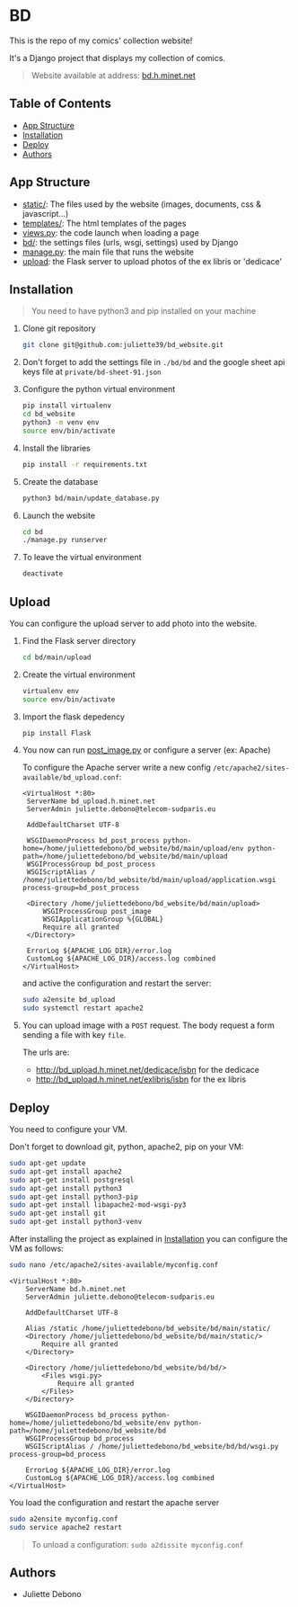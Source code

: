 # BD

This is the repo of my comics' collection website!

It's a Django project that displays my collection of comics.

> Website available at address: [bd.h.minet.net](http://bd.h.minet.net)

## Table of Contents

- [App Structure](#app-structure)
- [Installation](#installation)
- [Deploy](#deploy)
- [Authors](#authors)

## App Structure

- [static/](bd/main/static): The files used by the website (images, documents, css & javascript…)
- [templates/](bd/main/templates): The html templates of the pages
- [views.py](bd/main/views.py): the code launch when loading a page
- [bd/](bd/bd): the settings files (urls, wsgi, settings) used by Django
- [manage.py](bd/manage.py): the main file that runs the website
- [upload](bd/main/upload): the Flask server to upload photos of the ex libris or 'dedicace'

## Installation

> You need to have python3 and pip installed on your machine

1. Clone git repository

    ```bash
    git clone git@github.com:juliette39/bd_website.git
    ```

2. Don't forget to add the settings file in `./bd/bd` and the google sheet api keys file at `private/bd-sheet-91.json`

3. Configure the python virtual environment

    ```bash
    pip install virtualenv
    cd bd_website
    python3 -m venv env
    source env/bin/activate
    ```
   
4. Install the libraries

    ```bash
    pip install -r requirements.txt
   ```
   
5. Create the database

   ```bash
   python3 bd/main/update_database.py
   ```

6. Launch the website

    ```bash
    cd bd
    ./manage.py runserver 
    ```
7. To leave the virtual environment
    ```bash
    deactivate
    ```

## Upload

You can configure the upload server to add photo into the website.

1. Find the Flask server directory
   ```bash
   cd bd/main/upload
   ```

2. Create the virtual environment
   ```bash
   virtualenv env
   source env/bin/activate
   ```
   
3. Import the flask depedency
   ```bash
   pip install Flask
   ```

4. You now can run [post_image.py](bd/main/upload/post_image.py)
or configure a server (ex: Apache)

   To configure the Apache server write a new config `/etc/apache2/sites-available/bd_upload.conf`:
   ```
   <VirtualHost *:80>
    ServerName bd_upload.h.minet.net
    ServerAdmin juliette.debono@telecom-sudparis.eu
   
    AddDefaultCharset UTF-8
   
    WSGIDaemonProcess bd_post_process python-home=/home/juliettedebono/bd_website/bd/main/upload/env python-path=/home/juliettedebono/bd_website/bd/main/upload
    WSGIProcessGroup bd_post_process
    WSGIScriptAlias / /home/juliettedebono/bd_website/bd/main/upload/application.wsgi process-group=bd_post_process
   
    <Directory /home/juliettedebono/bd_website/bd/main/upload>
        WSGIProcessGroup post_image
        WSGIApplicationGroup %{GLOBAL}
        Require all granted
    </Directory>
   
    ErrorLog ${APACHE_LOG_DIR}/error.log
    CustomLog ${APACHE_LOG_DIR}/access.log combined
   </VirtualHost>
   ```
   
   and active the configuration and restart the server:

   ```bash
   sudo a2ensite bd_upload
   sudo systemctl restart apache2
   ```

5. You can upload image with a `POST` request.
The body request a form sending a file with key `file`.

   The urls are:
      - http://bd_upload.h.minet.net/dedicace/isbn for the dedicace
      - http://bd_upload.h.minet.net/exlibris/isbn for the ex libris


## Deploy

You need to configure your VM.

Don't forget to download git, python, apache2, pip on your VM:
    
```bash
sudo apt-get update
sudo apt-get install apache2
sudo apt-get install postgresql
sudo apt-get install python3
sudo apt-get install python3-pip
sudo apt-get install libapache2-mod-wsgi-py3
sudo apt-get install git
sudo apt-get install python3-venv
```

After installing the project as explained in [Installation](#installation)
you can configure the VM as follows:

```bash
sudo nano /etc/apache2/sites-available/myconfig.conf
```

```
<VirtualHost *:80>
    ServerName bd.h.minet.net
    ServerAdmin juliette.debono@telecom-sudparis.eu

    AddDefaultCharset UTF-8

    Alias /static /home/juliettedebono/bd_website/bd/main/static/
    <Directory /home/juliettedebono/bd_website/bd/main/static/>
        Require all granted
    </Directory>

    <Directory /home/juliettedebono/bd_website/bd/bd/>
        <Files wsgi.py>
            Require all granted
        </Files>
    </Directory>

    WSGIDaemonProcess bd_process python-home=/home/juliettedebono/bd_website/env python-path=/home/juliettedebono/bd_website/bd
    WSGIProcessGroup bd_process
    WSGIScriptAlias / /home/juliettedebono/bd_website/bd/bd/wsgi.py process-group=bd_process

    ErrorLog ${APACHE_LOG_DIR}/error.log
    CustomLog ${APACHE_LOG_DIR}/access.log combined
</VirtualHost>
```

You load the configuration and restart the apache server
```bash
sudo a2ensite myconfig.conf
sudo service apache2 restart
```

> To unload a configuration: `sudo a2dissite myconfig.conf`

## Authors

- Juliette Debono
